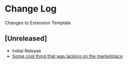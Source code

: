 # Change Log

Changes to Extension Template

## [Unreleased]

- Initial Release
- [Some cool thing that was lacking on the marketplace](https://github.com/PEZ/vscode-extension-template/issues/1)